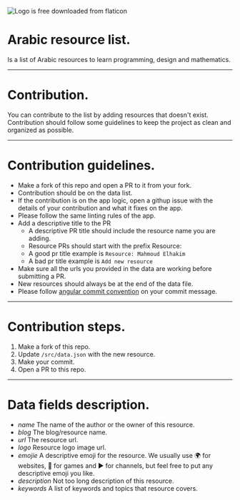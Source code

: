 ![Logo is free downloaded from flaticon](https://list.elhakim.me/favicon.png)

# Arabic resource list.
Is a list of Arabic resources to learn programming, design and mathematics.

---
# Contribution.
You can contribute to the list by adding resources that doesn't exist. Contribution should follow some guidelines to keep the project as clean and organized as possible.

---
# Contribution guidelines.
- Make a fork of this repo and open a PR to it from your fork.
- Contribution should be on the data list.
- If the contribution is on the app logic, open a githup issue with the details of your contribution and what it fixes on the app.
- Please follow the same linting rules of the app.
- Add a descriptive title to the PR
    - A descriptive PR title should include the resource name you are adding.
    - Resource PRs should start with the prefix Resource:
    - A good pr title example is `Resource: Mahmoud Elhakim`
    - A bad pr title example is `Add new resource`
- Make sure all the urls you provided in the data are working before submitting a PR.
- New resources should always be at the end of the data file.
- Please follow [angular commit convention](https://gist.github.com/brianclements/841ea7bffdb01346392c) on your commit message.

---
# Contribution steps.
1. Make a fork of this repo.
2. Update `/src/data.json` with the new resource.
3. Make your commit.
4. Open a PR to this repo.

---
# Data fields description.
- *name* The name of the author or the owner of this resource.
- *blog* The blog/resource name.
- *url* The resource url.
- *logo* Resource logo image url.
- *emojie* A descriptive emoji for the resource. We usually use 🌍 for websites, 🧩 for games and ▶️ for channels, but feel free to put any descriptive emoji you like.
- *description* Not too long description of this resource.
- *keywords* A list of keywords and topics that resource covers.

